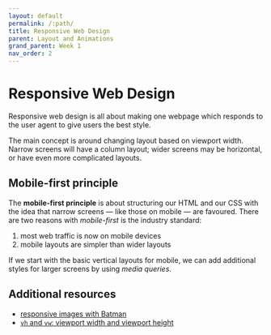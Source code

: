 ```yaml
---
layout: default
permalink: /:path/
title: Responsive Web Design
parent: Layout and Animations
grand_parent: Week 1
nav_order: 2
---
```


# Responsive Web Design

Responsive web design is all about making one webpage which responds to the user agent to give users the best style.

The main concept is around changing layout based on viewport width. Narrow screens will have a column layout; wider screens may be horizontal, or have even more complicated layouts.

## Mobile-first principle

The **mobile-first principle** is about structuring our HTML and our CSS with the idea that narrow screens — like those on mobile — are favoured. There are two reasons with _mobile-first_ is the industry standard:

1. most web traffic is now on mobile devices
2. mobile layouts are simpler than wider layouts

If we start with the basic vertical layouts for mobile, we can add additional styles for larger screens by using _media queries_.

## Additional resources

- [responsive images with Batman](https://codepen.io/rjkerrison/pen/MWpovBq?editors=1100)
- [`vh` and `vw`: viewport width and viewport height](https://codepen.io/rjkerrison/pen/dyXvjez?editors=0100)

